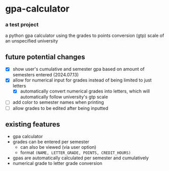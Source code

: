 # gpa-calculator
### a test project

a python gpa calculator using the grades to points conversion (gtp) scale of an unspecified university

## future potential changes
- [x] show user's cumulative and semester gpa based on amount of semesters entered (2024.07.13)
- [x] allow for numerical input for grades instead of being limited to just letters
   - [x] automatically convert numerical grades into letters, which will automatically follow university's gtp scale
- [ ] add color to semester names when printing
- [ ] allow grades to be edited after being inputted

## existing features
* gpa calculator
* grades can be entered per semester
   * can also be viewed (via user option)
   * format `(NAME, LETTER_GRADE, POINTS, CREDIT_HOURS)`
* gpas are automatically calculated per semester and cumulatively
* numerical grade to letter grade conversion